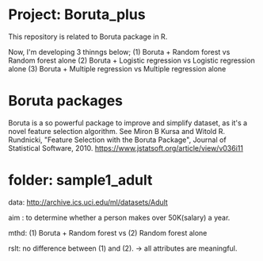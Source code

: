# Project: Boruta_plus
This repository is related to Boruta package in R.

Now, I'm developing 3 thinngs below;
(1) Boruta + Random forest vs Random forest alone 
(2) Boruta + Logistic regression vs Logistic regression alone
(3) Boruta + Multiple regression vs Multiple regression alone

# Boruta packages
Boruta is a so powerful package to improve and simplify dataset, as it's a novel feature selection algorithm. 
See Miron B Kursa and Witold R. Rundnicki, "Feature Selection with the Boruta Package", Journal of Statistical Software, 2010. https://www.jstatsoft.org/article/view/v036i11


# folder: sample1_adult
data: http://archive.ics.uci.edu/ml/datasets/Adult

aim : to determine whether a person makes over 50K(salary) a year.

mthd: (1) Boruta + Random forest vs (2) Random forest alone

rslt: no difference between (1) and (2). -> all attributes are meaningful.


